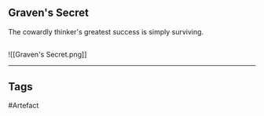## Graven's Secret
The cowardly thinker's greatest success is simply surviving.
## 
![[Graven's Secret.png]]

---
## Tags
#Artefact